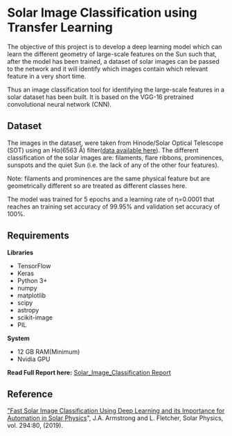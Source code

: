 # Solar Image Classification using Transfer Learning 

The objective of this project is to develop a deep learning model which can learn the different geometry of large-scale features on the Sun such that, after the model has been trained, a dataset of solar images can be passed to the network and it will identify which images contain which relevant feature in a very short time. 

Thus an image classification tool for identifying the large-scale features in a solar dataset has been built. It is based on the VGG-16 pretrained convolutional neural network (CNN).

## Dataset
The images in the dataset, were taken from Hinode/Solar Optical Telescope (SOT) using an Hα(6563 Å) filter([data available here](https://github.com/rhero12/Slic/releases/tag/1.1.1)). The different classification of the solar images are: filaments, flare ribbons, prominences, sunspots and the quiet Sun (i.e. the lack of any of the other four features).

Note: filaments and prominences are the same physical feature but are geometrically different so are treated as different classes here.

The model was trained for 5 epochs and a learning rate of η=0.0001 that reaches an training set accuracy of 99.95% and validation set accuracy of 100%.

## Requirements
**Libraries**
- TensorFlow
- Keras
- Python 3+
- numpy
- matplotlib
- scipy
- astropy
- scikit-image
- PIL

**System**
- 12 GB RAM(Minimum)
- Nvidia GPU

**Read Full Report here:**  [Solar_Image_Classification Report](https://docs.google.com/document/d/1j9nONwjVCHmhqxhF3MJ4Xo07Y-3_cYqrDZ8ldUbyF9A/edit?usp=sharing)
## Reference
["Fast Solar Image Classification Using Deep Learning and its Importance for Automation in Solar Physics](https://link.springer.com/article/10.1007/s11207-019-1473-z)", J.A. Armstrong and L. Fletcher, Solar Physics, vol. 294:80, (2019).
